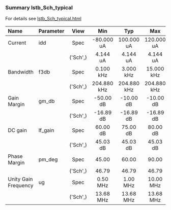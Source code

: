 ### Summary lstb_Sch_typical

For details see <a href='lstb_Sch_typical.html'>lstb_Sch_typical.html</a>

|**Name**|**Parameter**|**View**|**Min** | **Typ** | **Max**|
|:---|:---|:---:|:---:|:---:|:---:|
|Current|idd | Spec | -80.000 uA | 100.000 uA | 120.000 uA |
| | | ('Sch',)|4.144 uA | 4.144 uA | 4.144 uA |
|Bandwidth|f3db | Spec | 0.100 kHz | 3.000 kHz | 15.000 kHz |
| | | ('Sch',)|204.880 kHz | 204.880 kHz | 204.880 kHz |
|Gain Margin|gm\_db | Spec | -50.00 dB | -10.00 dB | -10.00 dB |
| | | ('Sch',)|-16.89 dB | -16.89 dB | -16.89 dB |
|DC gain|lf\_gain | Spec | 60.00 dB | 75.00 dB | 80.00 dB |
| | | ('Sch',)|45.03 dB | 45.03 dB | 45.03 dB |
|Phase Margin|pm\_deg | Spec | 45.00  | 60.00  | 90.00  |
| | | ('Sch',)|46.79  | 46.79  | 46.79  |
|Unity Gain Frequency|ug | Spec | 0.50 MHz | 1.00 MHz | 10.00 MHz |
| | | ('Sch',)|13.68 MHz | 13.68 MHz | 13.68 MHz |
